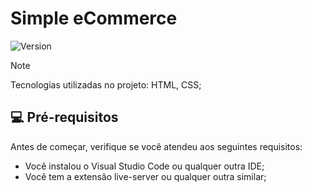 # Simple eCommerce
<p>
  <img alt="Version" src="https://img.shields.io/badge/version-1.0.0-blue.svg?cacheSeconds=2592000"/>
</p>

>[!NOTE]
> Tecnologias utilizadas no projeto: HTML, CSS;

## 💻 Pré-requisitos

Antes de começar, verifique se você atendeu aos seguintes requisitos:

- Você instalou o Visual Studio Code ou qualquer outra IDE;
- Você tem a extensão live-server ou qualquer outra similar;
